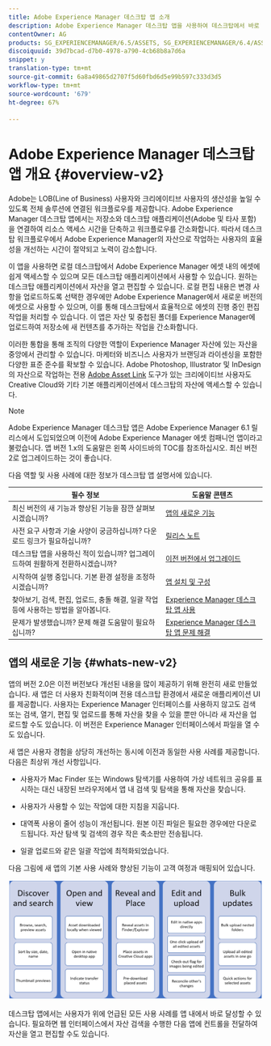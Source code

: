 ```yaml
---
title: Adobe Experience Manager 데스크탑 앱 소개
description: Adobe Experience Manager 데스크탑 앱을 사용하여 데스크탑에서 바로 Adobe Experience Manager 에셋을 사용할 때 크리에이티브 사용자를 위한 에셋 관리 워크플로우를 최적화하는 방법을 살펴볼 수 있습니다.
contentOwner: AG
products: SG_EXPERIENCEMANAGER/6.5/ASSETS, SG_EXPERIENCEMANAGER/6.4/ASSETS, SG_EXPERIENCEMANAGER/6.3/ASSETS
discoiquuid: 39d7bcad-d7b0-4978-a790-4cb68b8a7d6a
snippet: y
translation-type: tm+mt
source-git-commit: 6a8a49865d2707f5d60fbd6d5e99b597c333d3d5
workflow-type: tm+mt
source-wordcount: '679'
ht-degree: 67%

---
```



# Adobe Experience Manager 데스크탑 앱 개요 {#overview-v2}

Adobe는 LOB(Line of Business) 사용자와 크리에이티브 사용자의 생산성을 높일 수 있도록 전체 솔루션에 연결된 워크플로우를 제공합니다. Adobe Experience Manager 데스크탑 앱에서는 저장소와 데스크탑 애플리케이션(Adobe 및 타사 포함)을 연결하여 리소스 액세스 시간을 단축하고 워크플로우를 간소화합니다. 따라서 데스크탑 워크플로우에서 Adobe Experience Manager의 자산으로 작업하는 사용자의 효율성을 개선하는 시간이 절약되고 노력이 감소합니다.

이 앱을 사용하면 로컬 데스크탑에서 Adobe Experience Manager 에셋 내의 에셋에 쉽게 액세스할 수 있으며 모든 데스크탑 애플리케이션에서 사용할 수 있습니다. 원하는 데스크탑 애플리케이션에서 자산을 열고 편집할 수 있습니다. 로컬 편집 내용은 변경 사항을 업로드하도록 선택한 경우에만 Adobe Experience Manager에서 새로운 버전의 에셋으로 사용할 수 있으며, 이를 통해 데스크탑에서 효율적으로 에셋의 진행 중인 편집 작업을 처리할 수 있습니다. 이 앱은 자산 및 중첩된 폴더를 Experience Manager에 업로드하여 저장소에 새 컨텐츠를 추가하는 작업을 간소화합니다.

이러한 통합을 통해 조직의 다양한 역할이 Experience Manager 자산에 있는 자산을 중앙에서 관리할 수 있습니다. 마케터와 비즈니스 사용자가 브랜딩과 라이센싱을 포함한 다양한 표준 준수를 확보할 수 있습니다. Adobe Photoshop, Illustrator 및 InDesign의 자산으로 작업하는 전용 [Adobe Asset Link](https://www.adobe.com/kr/marketing/experience-manager-assets/adobe-asset-link.html) 도구가 있는 크리에이티브 사용자도 Creative Cloud와 기타 기본 애플리케이션에서 데스크탑의 자산에 액세스할 수 있습니다.

>[!NOTE]
>
>Adobe Experience Manager 데스크탑 앱은 Adobe Experience Manager 6.1 릴리스에서 도입되었으며 이전에 Adobe Experience Manager 에셋 컴패니언 앱이라고 불렀습니다. 앱 버전 1.x의 도움말은 왼쪽 사이드바의 TOC를 참조하십시오. 최신 버전 2로 업그레이드하는 것이 좋습니다.

다음 역할 및 사용 사례에 대한 정보가 데스크탑 앱 설명서에 있습니다.

| 필수 정보 | 도움말 콘텐츠 |
|--- |--- |
| 최신 버전의 새 기능과 향상된 기능을 잠깐 살펴보시겠습니까? | [앱의 새로운 기능](#whats-new-v2) |
| 사전 요구 사항과 기술 사양이 궁금하십니까? 다운로드 링크가 필요하십니까? | [릴리스 노트](release-notes.md) |
| 데스크탑 앱을 사용하신 적이 있습니까? 업그레이드하여 원활하게 전환하시겠습니까? | [이전 버전에서 업그레이드](install-upgrade.md#upgrade-from-previous-version) |
| 시작하여 실행 중입니다. 기본 환경 설정을 조정하시겠습니까? | [앱 설치 및 구성](install-upgrade.md) |
| 찾아보기, 검색, 편집, 업로드, 충돌 해결, 일괄 작업 등에 사용하는 방법을 알아봅니다. | [Experience Manager 데스크탑 앱 사용](using.md) |
| 문제가 발생했습니까? 문제 해결 도움말이 필요하십니까? | [Experience Manager 데스크탑 앱 문제 해결](troubleshoot.md) |

## 앱의 새로운 기능 {#whats-new-v2}

앱의 버전 2.0은 이전 버전보다 개선된 내용을 많이 제공하기 위해 완전히 새로 만들었습니다. 새 앱은 더 사용자 친화적이며 전용 데스크탑 환경에서 새로운 애플리케이션 UI를 제공합니다. 사용자는 Experience Manager 인터페이스를 사용하지 않고도 검색 또는 검색, 열기, 편집 및 업로드를 통해 자산을 찾을 수 있을 뿐만 아니라 새 자산을 업로드할 수도 있습니다. 이 버전은 Experience Manager 인터페이스에서 파일을 열 수도 있습니다.

새 앱은 사용자 경험을 상당히 개선하는 동시에 이전과 동일한 사용 사례를 제공합니다. 다음은 최상위 개선 사항입니다.

* 사용자가 Mac Finder 또는 Windows 탐색기를 사용하여 가상 네트워크 공유를 표시하는 대신 내장된 브라우저에서 앱 내 검색 및 탐색을 통해 자산을 찾습니다.

* 사용자가 사용할 수 있는 작업에 대한 지침을 지웁니다.

* 대역폭 사용이 줄어 성능이 개선됩니다. 원본 이진 파일은 필요한 경우에만 다운로드됩니다. 자산 탐색 및 검색의 경우 작은 축소판만 전송됩니다.

* 일괄 업로드와 같은 일괄 작업에 최적화되었습니다.

다음 그림에 새 앱의 기본 사용 사례와 향상된 기능이 고객 여정과 매핑되어 있습니다.

![Experience Manager 데스크탑 앱의 새로운 기능](assets/aem_desktop_app_usecases_v2.png)

데스크탑 앱에서는 사용자가 위에 언급된 모든 사용 사례를 앱 내에서 바로 달성할 수 있습니다. 필요하면 웹 인터페이스에서 자산 검색을 수행한 다음 앱에 컨트롤을 전달하여 자산을 열고 편집할 수도 있습니다.
